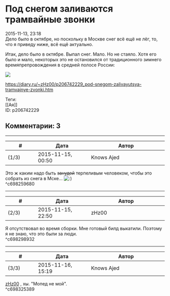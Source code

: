 Под снегом заливаются трамвайные звонки
=======================================

  
2015-11-13, 23:18  
 Дело было в октябре, но поскольку в Москве снег всё ещё не лёг, то, что я приведу ниже, всё ещё актуально.   
   
 Итак, дело было в октябре. Выпал снег. Мало. Но не стаяло. Хотя его было и мало, некоторых это не остановился от традиционного зимнего времяпрепровождения в средней полосе России:   
   
   [![](http://i.imgur.com/gQws9xul.jpg)](http://i.imgur.com/gQws9xu.jpg)     
  
<https://diary.ru/~zHz00/p206742229_pod-snegom-zalivayutsya-tramvajnye-zvonki.htm>  
  
Теги:  
[[Ая]]  
ID: p206742229  


Комментарии: 3
--------------

  


---



|         #         |              Дата              |                     Автор                     |           ID           |
| --- | --- | --- | --- |
| (1/3) | 2015-11-15, 00:50 | Knows Ajed | c698259680 |

  
 Это ж каким надо быть  ~~занудой~~  терпеливым человеком, чтобы это собрать из снега в Мске... ![:)](http://static.diary.ru/picture/3.gif)   
 ^c698259680

---



|         #         |              Дата              |                     Автор                     |           ID           |
| --- | --- | --- | --- |
| (2/3) | 2015-11-15, 22:50 | zHz00 | c698298932 |

  
 Я отсутствовал во время сборки. Мне готовый билд выкатили. Поэтому я не знаю, что это были за люди.   
 ^c698298932

---



|         #         |              Дата              |                     Автор                     |           ID           |
| --- | --- | --- | --- |
| (3/3) | 2015-11-16, 15:19 | Knows Ajed | c698325389 |

  
  [zHz00](https://zHz00.diary.ru "Untitled")  , хы. "Мопед не мой".   
 ^c698325389